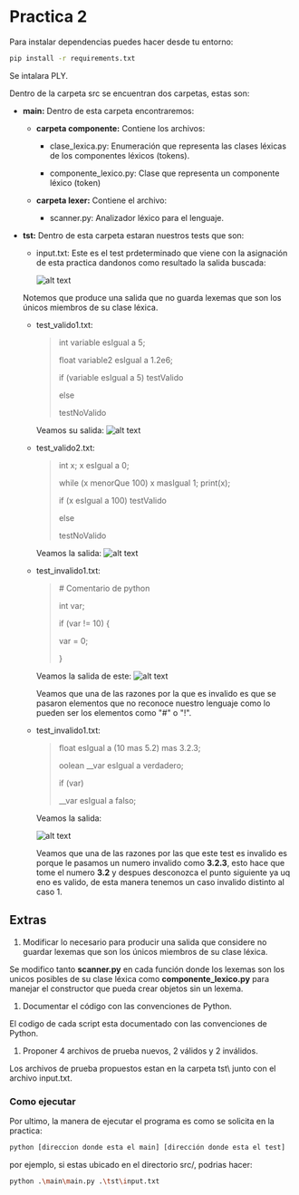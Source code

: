 # Practica 2

Para instalar dependencias puedes hacer desde tu entorno:

```bash
pip install -r requirements.txt
```

Se intalara PLY.

Dentro de la carpeta src se encuentran dos carpetas, estas son:

- **main:** Dentro de esta carpeta encontraremos:

  - **carpeta componente:** Contiene los archivos:

    - clase_lexica.py: Enumeración que representa las clases léxicas de los componentes léxicos (tokens).

    - componente_lexico.py: Clase que representa un componente léxico (token)

  - **carpeta lexer:** Contiene el archivo:
    - scanner.py: Analizador léxico para el lenguaje.

- **tst:** Dentro de esta carpeta estaran nuestros tests que son:

  - input.txt: Este es el test prdeterminado que viene con la asignación de esta practica dandonos como resultado la salida buscada:

    ![alt text](images/image_input.png)

  Notemos que produce una salida que no guarda lexemas que son los únicos miembros de su clase léxica.

  - test_valido1.txt:

    > int variable esIgual a 5;
    >
    > float variable2 esIgual a 1.2e6;
    >
    > if (variable esIgual a 5)
    > testValido
    >
    > else
    >
    > testNoValido

    Veamos su salida:
    ![alt text](images/image_valido1.png)

  - test_valido2.txt:

    > int x;
    > x esIgual a 0;
    >
    > while (x menorQue 100)
    > x masIgual 1;
    > print(x);
    >
    > if (x esIgual a 100)
    > testValido
    >
    > else
    >
    > testNoValido

    Veamos la salida:
    ![alt text](images/image_valido2.png)

  - test_invalido1.txt:

    > \# Comentario de python
    >
    > int var;
    >
    > if (var != 10) {
    >
    > var = 0;
    >
    > }

    Veamos la salida de este:
    ![alt text](images/image_invalido1.png)

    Veamos que una de las razones por la que es invalido es que se pasaron elementos que no reconoce nuestro lenguaje como lo pueden ser los elementos como "#" o "!".

  - test_invalido1.txt:

    > float esIgual a (10 mas 5.2) mas 3.2.3;
    >
    > oolean \_\_var esIgual a verdadero;
    >
    > if (var)
    >
    > \_\_var esIgual a falso;

    Veamos la salida:
    
    ![alt text](images/image_invalido2.png)

    Veamos que una de las razones por las que este test es invalido es porque le pasamos un numero invalido como **3.2.3**, esto hace que tome el numero **3.2** y despues desconozca el punto siguiente ya uq eno es valido, de esta manera tenemos un caso invalido distinto al caso 1.

## Extras

1. Modificar lo necesario para producir una salida que considere no guardar lexemas que son los únicos miembros de su clase léxica.

Se modifico tanto **scanner.py** en cada función donde los lexemas son los unicos posibles de su clase léxica como **componente_lexico.py** para manejar el constructor que pueda crear objetos sin un lexema.

1. Documentar el código con las convenciones de Python.

El codigo de cada script esta documentado con las convenciones de Python.

1. Proponer 4 archivos de prueba nuevos, 2 válidos y 2 inválidos.

Los archivos de prueba propuestos estan en la carpeta tst\ junto con el archivo input.txt.

### Como ejecutar

Por ultimo, la manera de ejecutar el programa es como se solicita en la practica:

```bash
python [direccion donde esta el main] [dirección donde esta el test]
```

por ejemplo, si estas ubicado en el directorio src/, podrias hacer:

```bash
python .\main\main.py .\tst\input.txt
```
